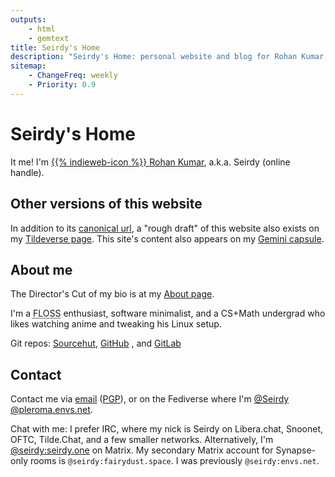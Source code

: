 ```yaml
---
outputs:
    - html
    - gemtext
title: Seirdy's Home
description: "Seirdy's Home: personal website and blog for Rohan Kumar, A.K.A. Seirdy. I write about and develop software to promote user autonomy."
sitemap:
    - ChangeFreq: weekly
    - Priority: 0.9
---
```

<div itemprop="author" itemscope itemtype="https://schema.org/Person" class="p-author autho h-card vcard">

Seirdy's Home
=============

It me! I'm <a itemprop="url" href="https://seirdy.one" rel="author home canonical me" class="u-url u-uid url"> {{% indieweb-icon %}} <span itemprop="name" class="p-name fn n"> <span itemprop="givenName" class="p-given-name given-name">Rohan</span> <span itemprop="familyName" class="p-family-name family-name">Kumar</span></span></a>, a.k.a. <span itemprop="alternateName nickname" class="p-nickname nickname">Seirdy</span> (online handle).

Other versions of this website
------------------------------

In addition to its [canonical url](https://seirdy.one), a "rough draft" of this website also exists on my [Tildeverse page](https://envs.net/~seirdy "{itemprop='sameAs' class='u-url' rel='me'}"). This site's content also appears on my [Gemini capsule](gemini://seirdy.one "{itemprop='sameAs' class='u-syndication' rel='me'}").

About me
--------

The Director's Cut of my bio is at my [About page](/about.html).

<p class="p-note">
I'm a <abbr title="Free, Libre, and Open-Source">FLOSS</abbr> enthusiast, software minimalist, and a CS+Math undergrad who likes watching anime and tweaking his Linux setup.
</p>

Git repos: [Sourcehut](https://sr.ht/~seirdy "{rel='me'}"), [GitHub](https://github.com/Seirdy "{rel='me'}") , and [GitLab](https://gitlab.com/Seirdy "{rel='me'}")

Contact
-------

Contact me via [email](mailto:seirdy@seirdy.one "{class='u-email' itemprop='email' rel='me'}") ([PGP](./publickey.asc "{rel='pgpkey authn' type='application/pgp-keys' class='u-key'}")), or on the Fediverse where I'm [@Seirdy<wbr>@pleroma.envs.net](https://pleroma.envs.net/seirdy "{rel='me' itemprop='sameAs' class='u-url'}").

Chat with me: I prefer IRC, where my nick is Seirdy on Libera.chat, Snoonet, OFTC, Tilde.Chat, and a few smaller networks. Alternatively, I'm [@seirdy:seirdy.one](https://matrix.to/#/@seirdy:seirdy.one "{class='u-url' rel='me'}") on Matrix. My secondary Matrix account for Synapse-only rooms is `@seirdy:fairydust.space`. I was previously `@seirdy:envs.net`.

</div>


